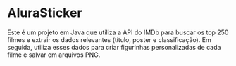 # AluraSticker
 Este é um projeto em Java que utiliza a API do IMDb para buscar os top 250 filmes e extrair os dados relevantes (título, poster e classificação). Em seguida, utiliza esses dados para criar figurinhas personalizadas de cada filme e salvar em arquivos PNG.
